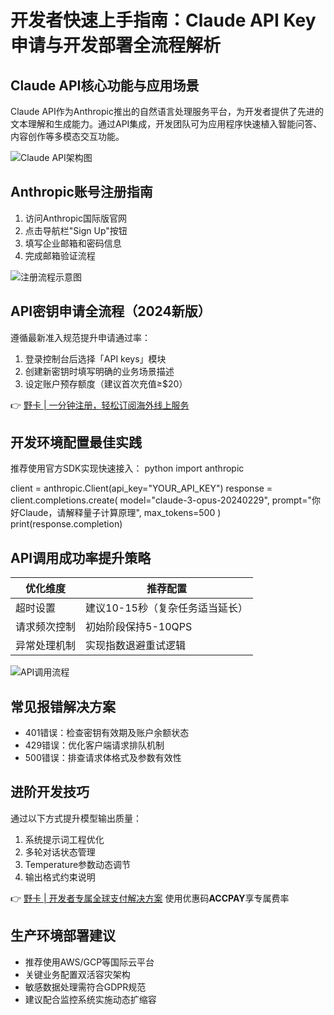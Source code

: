 # 开发者快速上手指南：Claude API Key申请与开发部署全流程解析

## Claude API核心功能与应用场景
Claude API作为Anthropic推出的自然语言处理服务平台，为开发者提供了先进的文本理解和生成能力。通过API集成，开发团队可为应用程序快速植入智能问答、内容创作等多模态交互功能。

![Claude API架构图](https://bbtdd.com/wp-content/uploads/img/185377184394797.webp)

## Anthropic账号注册指南
1. 访问Anthropic国际版官网
2. 点击导航栏"Sign Up"按钮
3. 填写企业邮箱和密码信息
4. 完成邮箱验证流程

![注册流程示意图](https://bbtdd.com/wp-content/uploads/img/5983000741692.webp)

## API密钥申请全流程（2024新版）
遵循最新准入规范提升申请通过率：
1. 登录控制台后选择「API keys」模块
2. 创建新密钥时填写明确的业务场景描述
3. 设定账户预存额度（建议首次充值≥$20）

👉 [野卡 | 一分钟注册，轻松订阅海外线上服务](https://bbtdd.com/yeka)

## 开发环境配置最佳实践
推荐使用官方SDK实现快速接入：
python
import anthropic

client = anthropic.Client(api_key="YOUR_API_KEY")
response = client.completions.create(
    model="claude-3-opus-20240229",
    prompt="你好Claude，请解释量子计算原理",
    max_tokens=500
)
print(response.completion)


## API调用成功率提升策略
| 优化维度       | 推荐配置                     |
|---------------|-----------------------------|
| 超时设置       | 建议10-15秒（复杂任务适当延长）|
| 请求频次控制   | 初始阶段保持5-10QPS          |
| 异常处理机制   | 实现指数退避重试逻辑         |

![API调用流程](https://bbtdd.com/wp-content/uploads/img/344237619.webp)

## 常见报错解决方案
- 401错误：检查密钥有效期及账户余额状态
- 429错误：优化客户端请求排队机制
- 500错误：排查请求体格式及参数有效性

## 进阶开发技巧
通过以下方式提升模型输出质量：
1. 系统提示词工程优化
2. 多轮对话状态管理
3. Temperature参数动态调节
4. 输出格式约束说明

👉 [野卡 | 开发者专属全球支付解决方案](https://bbtdd.com/yeka) 使用优惠码**ACCPAY**享专属费率

## 生产环境部署建议
- 推荐使用AWS/GCP等国际云平台
- 关键业务配置双活容灾架构
- 敏感数据处理需符合GDPR规范
- 建议配合监控系统实施动态扩缩容